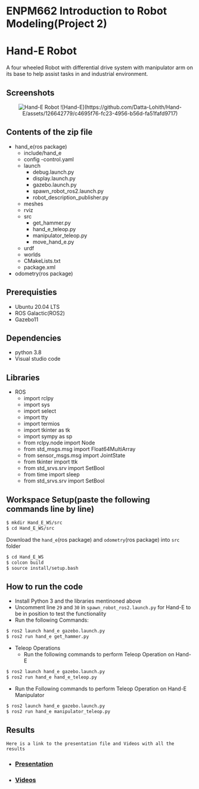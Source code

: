 # ENPM662 Introduction to Robot Modeling(Project 2)
# Hand-E Robot  
A four wheeled Robot with differential drive system with manipulator arm on its base to help assist tasks in and industrial environment.  

## Screenshots  
<p align="center">
  <img src="https://github.com/Datta-Lohith/Hand-E/raw/main/assets/126642779/3918f6ba-6288-4b4e-a960-d4c347a840b5.png" alt="Hand-E Robot"/>
  ![Hand-E](https://github.com/Datta-Lohith/Hand-E/assets/126642779/c4695f76-fc23-4956-b56d-fa51fafd9717)
</p>


## Contents of the zip file

- hand_e(ros package)
  - include/hand_e
  - config
    -control.yaml
  - launch
    - debug.launch.py
    - display.launch.py
    - gazebo.launch.py
    - spawn_robot_ros2.launch.py
    - robot_description_publisher.py
  - meshes
  - rviz
  - src
    - get_hammer.py
    - hand_e_teleop.py
    - manipulator_teleop.py
    - move_hand_e.py
  - urdf
  - worlds
  - CMakeLists.txt
  - package.xml
- odometry(ros package)

## Prerequisties
- Ubuntu 20.04 LTS
- ROS Galactic(ROS2)
- Gazebo11

## Dependencies
- python 3.8
- Visual studio code

## Libraries
- ROS
  - import rclpy
  - import sys
  - import select
  - import tty
  - import termios
  - import tkinter as tk
  - import sympy as sp
  - from rclpy.node import Node
  - from std_msgs.msg import Float64MultiArray
  - from sensor_msgs.msg import JointState
  - from tkinter import ttk
  - from std_srvs.srv import SetBool
  - from time import sleep
  - from std_srvs.srv import SetBool

## Workspace Setup(paste the following commands line by line)
```bash
$ mkdir Hand_E_WS/src
$ cd Hand_E_WS/src
```
Download the `hand_e`(ros package) and `odometry`(ros package) into `src` folder
```bash
$ cd Hand_E_WS
$ colcon build
$ source install/setup.bash
```

## How to run the code

- Install Python 3 and the libraries mentinoned above
- Uncomment line `29` and `30` in `spawn_robot_ros2.launch.py` for Hand-E to be in position to test the functionality
- Run the following Commands:    
```bash
$ ros2 launch hand_e gazebo.launch.py
$ ros2 run hand_e get_hammer.py 
```
- Teleop Operations
  - Run the following commands to perform Teleop Operation on Hand-E
```bash
$ ros2 launch hand_e gazebo.launch.py
$ ros2 run hand_e hand_e_teleop.py 
```
  - Run the Following commands to perform Teleop Operation on Hand-E Manipulator
```bash
$ ros2 launch hand_e gazebo.launch.py
$ ros2 run hand_e manipulator_teleop.py 
```

## Results

`Here is a link to the presentation file and Videos with all the results`

- ### [Presentation](https://docs.google.com/presentation/d/1JZf-zgjCgqfI69EzDEn9TSflgCKquJcz/edit?usp=sharing&ouid=112009701973162124695&rtpof=true&sd=true)

- ### [Videos](https://drive.google.com/drive/folders/16IaJ8FjnDRlv3aLnIBODs-seTHXPQn36?usp=sharing)
